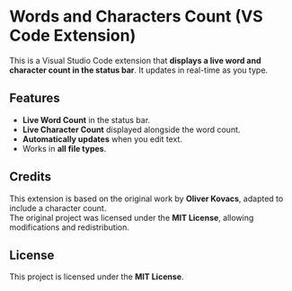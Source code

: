 # Words and Characters Count (VS Code Extension)

This is a Visual Studio Code extension that **displays a live word and character count in the status bar**. It updates in real-time as you type.

## Features
- **Live Word Count** in the status bar.
- **Live Character Count** displayed alongside the word count.
- **Automatically updates** when you edit text.
- Works in **all file types**.

## Credits
This extension is based on the original work by **Oliver Kovacs**, adapted to include a character count.  
The original project was licensed under the **MIT License**, allowing modifications and redistribution.

## License
This project is licensed under the **MIT License**.
